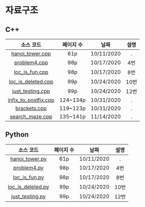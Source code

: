 # 자료구조
## C++
|소스 코드|페이지 수|날짜|설명|
|:---:|:---:|:---:|:---:|
|[hanoi_tower.cpp](./cpp/hanoi_tower.cpp)|61p|10/11/2020|.|
|[problem4.cpp](./cpp/problem4.cpp)|98p|10/17/2020|4번|
|[loc_is_fun.cpp](./cpp/loc_is_fun.cpp)|98p|10/17/2020|8번|
|[loc_is_deleted.cpp](./cpp/loc_is_deleted.cpp)|99p|10/24/2020|10번|
|[just_testing.cpp](./cpp/just_testing.cpp)|99p|10/24/2020|12번|
|[infix_to_postfix.cpp](./cpp/infix_to_postfix.cpp)|124~134p|10/31/2020|.|
|[brackets.cpp](./cpp/brackets.cpp)|119~123p|10/31/2020|.|
|[search_maze.cpp](./cpp/search_maze.cpp)|135~141p|11/14/2020|.|

## Python
|소스 코드|페이지 수|날짜|설명|
|:---:|:---:|:---:|:---:|
|[hanoi_tower.py](./python/hanoi_tower.py)|61p|10/11/2020|.|
|[problem4.py](./python/problem4.py)|98p|10/17/2020|4번|
|[loc_is_fun.py](./python/loc_is_fun.py)|98p|10/17/2020|8번|
|[loc_is_deleted.py](./python/loc_is_deleted.py)|99p|10/24/2020|10번|
|[just_testing.py](./python/just_testing.py)|99p|10/24/2020|12번|




